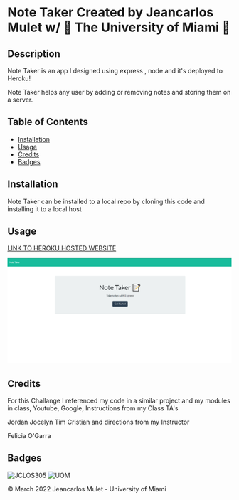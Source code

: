 # Note Taker Created by Jeancarlos Mulet w/ 🙌 The University of Miami 🙌


## Description

Note Taker is an app I designed using express , node and it's deployed to Heroku!

Note Taker helps any user by adding or removing notes and storing them on a server.

## Table of Contents



* [Installation](#installation)
* [Usage](#usage)
* [Credits](#credits)
* [Badges](#Badges)


## Installation

Note Taker can be installed to a local repo by cloning this code and installing it to a local host 


## Usage

[LINK TO HEROKU HOSTED WEBSITE](https://sleepy-cove-14241.herokuapp.com/)

![SCREENSHOT](https://github.com/JCLOS305/Note-Taker/blob/main/public/assets/images/home%20screenshot.png?raw=true)


## Credits
For this Challange I referenced my code in a similar project and my modules in class, Youtube, Google, Instructions from my Class TA's

Jordan
Jocelyn
Tim
Cristian
and directions from my Instructor

Felicia O'Garra


## Badges

![JCLOS305](https://img.shields.io/badge/Orchestrated%20by-JCLOS305-blue)
![UOM](https://img.shields.io/badge/University%20of-Miami-orange)



© March 2022 Jeancarlos Mulet - University of Miami

